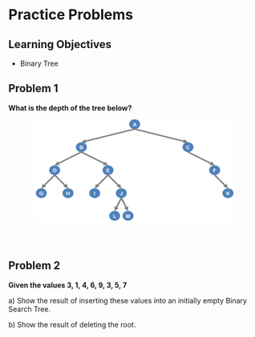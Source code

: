 Practice Problems
========================

Learning Objectives
-------------------
- Binary Tree


Problem 1
---------

**What is the depth of the tree below?**

<p>
        <img alt="" src="pix_tree_problem.png" style="width: 400px; height: 203px; display: block; margin-left: auto; margin-right: auto;" /></p>

        
<br><br>

Problem 2
---------

**Given the values 3, 1, 4, 6, 9, 3, 5, 7**

a) Show the result of inserting these values into an initially empty Binary Search Tree.


b) Show the result of deleting the root.

<br><br>